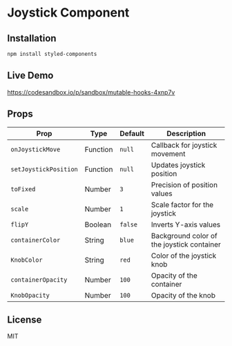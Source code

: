 # Joystick Component



## Installation

```sh
npm install styled-components
```
## Live Demo
https://codesandbox.io/p/sandbox/mutable-hooks-4xnp7v

## Props

| Prop                | Type     | Default  | Description |
|---------------------|---------|----------|-------------|
| `onJoystickMove`   | Function | `null`   | Callback for joystick movement |
| `setJoystickPosition` | Function | `null` | Updates joystick position |
| `toFixed`          | Number   | `3`      | Precision of position values |
| `scale`            | Number   | `1`      | Scale factor for the joystick |
| `flipY`            | Boolean  | `false`  | Inverts Y-axis values |
| `containerColor`   | String   | `blue`   | Background color of the joystick container |
| `KnobColor`        | String   | `red`    | Color of the joystick knob |
| `containerOpacity` | Number   | `100`    | Opacity of the container |
| `KnobOpacity`      | Number   | `100`    | Opacity of the knob |

## License

MIT

